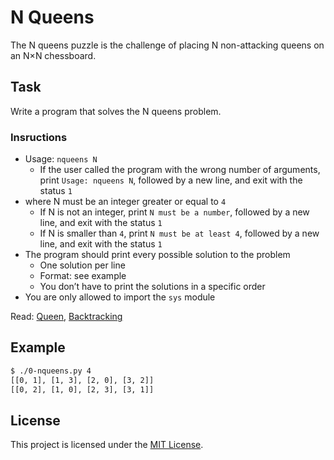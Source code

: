# N Queens
The N queens puzzle is the challenge of placing N non-attacking queens on an N×N chessboard.

## Task
Write a program that solves the N queens problem.

### Insructions
* Usage: `nqueens N`
    * If the user called the program with the wrong number of arguments, print `Usage: nqueens N`, followed by a new line, and exit with the status `1`
* where N must be an integer greater or equal to `4`
    * If N is not an integer, print `N must be a number`, followed by a new line, and exit with the status `1`
    * If N is smaller than `4`, print `N must be at least 4`, followed by a new line, and exit with the status `1`
* The program should print every possible solution to the problem
    * One solution per line
    * Format: see example
    * You don’t have to print the solutions in a specific order
* You are only allowed to import the `sys` module

Read: [Queen](https://en.wikipedia.org/wiki/Queen_%28chess%29), [Backtracking](https://en.wikipedia.org/wiki/Backtracking)

## Example
```bash
$ ./0-nqueens.py 4
[[0, 1], [1, 3], [2, 0], [3, 2]]
[[0, 2], [1, 0], [2, 3], [3, 1]]
```

## License
This project is licensed under the [MIT License](../LICENSE).
